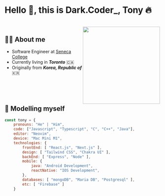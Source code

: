 # Hello 🙋, this is Dark.Coder_, **Tony** 🔥
<br />

<a href="#">
  <img align="right" src="https://user-images.githubusercontent.com/67274475/166124323-c1584486-c08b-47f6-b244-6841d7dee779.png" width="250" />
</a>

## 🧑‍🎓 About me

- Software Engineer at <a href="https://www.senecacollege.ca/">Seneca College</a><br />
- Currently living in *****Toronto***** 🇨🇦
- Originally from *****Korea, Republic of***** 🇰🇷



<br />
<br />
<br />

## 🚀 Modelling myself


```javascript
const tony = {
    pronouns: "He" | "Him",
    code: ["Javascript", "Typescript", "C", "C++", "Java"],
    editor: "Neovim",
    device: "Mac Mini M1",
    technologies: {
        frontEnd: [ "React.js", "Next.js" ],
        design: [ "Tailwind CSS", "Chakra UI" ],
        backEnd: [ "Express", "Node" ],
        mobile: {
            java: "Android Development",
            reactNative: "IOS Development",
        },
        databases: [ "mongoDB", "Maria DB", "Postgresql" ],
        etc: [ "Firebase" ]
    }
```
